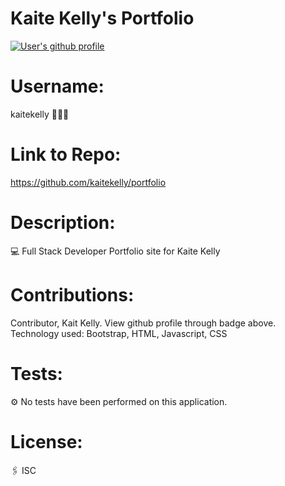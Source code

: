 
# Kaite Kelly's Portfolio
<!-- An application where user can enter and delete burgers they would like to eat to and from a database. -->

<a href="https://github.com/kaitekelly"><img src="https://img.shields.io/badge/Github%20page-kaitekelly-1abc9c.svg" alt="User's github profile"></a>

<!-- ![alt text](https://github.com/kaitekelly.png) -->
# Username: 
kaitekelly 👩🏻‍💻
<!-- # Title:
Developer Portfolio -->
# Link to Repo:
https://github.com/kaitekelly/portfolio

# Description:
💻 Full Stack Developer Portfolio site for Kaite Kelly

# Contributions: 
Contributor, Kait Kelly. View github profile through badge above. 
Technology used: Bootstrap, HTML, Javascript, CSS

# Tests: 
⚙️ No tests have been performed on this application. 

# License: 
🖇 ISC


<!-- # Table of Contents: 
n/a -->

<!-- # Installation:  -->
<!-- 💾 In the command line of the working directory, install the following NPM packages: NPM install, mySQL, Inquirer, Console.table, envdot. -->

<!-- # Usage:  -->
<!-- This simple application let's users add burgers they would like to eat some time in this lifetime to a craving list. Once the burger has been devoured, the user can click move burger to devoured list. If the user no longer wishes to eat that burger, the user can delete the burger from the database.  -->


<!-- # Screenshot of application in use: -->


